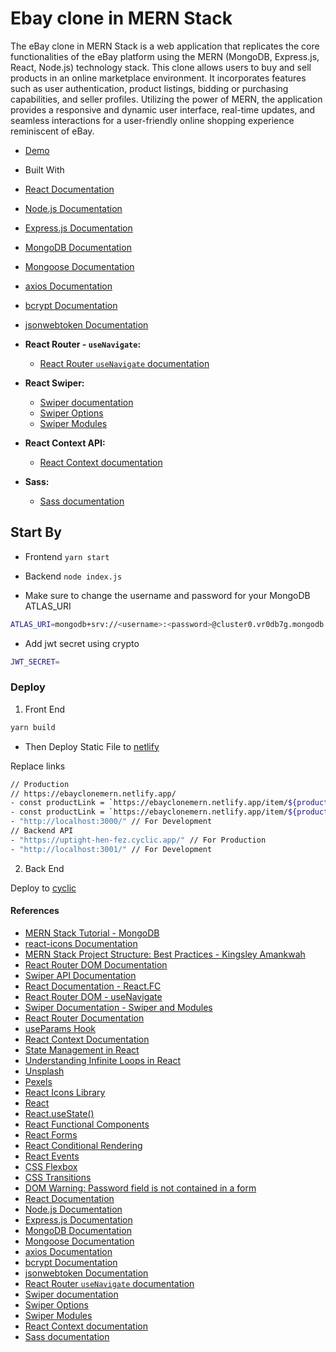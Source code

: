 # Ebay clone in MERN Stack

The eBay clone in MERN Stack is a web application that replicates the core functionalities of the eBay platform using the MERN (MongoDB, Express.js, React, Node.js) technology stack. This clone allows users to buy and sell products in an online marketplace environment. It incorporates features such as user authentication, product listings, bidding or purchasing capabilities, and seller profiles. Utilizing the power of MERN, the application provides a responsive and dynamic user interface, real-time updates, and seamless interactions for a user-friendly online shopping experience reminiscent of eBay.

- [Demo](https://ebayclonemern.netlify.app/)

- Built With
- [React Documentation](https://reactjs.org/)
- [Node.js Documentation](https://nodejs.org/)
- [Express.js Documentation](https://expressjs.com/)
- [MongoDB Documentation](https://docs.mongodb.com/)
- [Mongoose Documentation](https://mongoosejs.com/)
- [axios Documentation](https://axios-http.com/)
- [bcrypt Documentation](https://www.npmjs.com/package/bcrypt)
- [jsonwebtoken Documentation](https://www.npmjs.com/package/jsonwebtoken)

- **React Router - `useNavigate`:**
  - [React Router `useNavigate` documentation](https://reactrouter.com/web/api/useNavigate)
- **React Swiper:**
  - [Swiper documentation](https://swiperjs.com/react)
  - [Swiper Options](https://swiperjs.com/swiper-api#parameters)
  - [Swiper Modules](https://swiperjs.com/swiper-api/modules)
- **React Context API:**
  - [React Context documentation](https://reactjs.org/docs/context.html)
- **Sass:**
  - [Sass documentation](https://sass-lang.com/documentation)

## Start By

- Frontend
  `yarn start`

- Backend
  `node index.js`

- Make sure to change the username and password for your MongoDB ATLAS_URI

```bash
ATLAS_URI=mongodb+srv://<username>:<password>@cluster0.vr0db7g.mongodb.net/?retryWrites=true&w=majority

```

- Add jwt secret using crypto

```bash
JWT_SECRET=
```

### Deploy

1. Front End

```bash
yarn build
```

- Then Deploy Static File to [netlify](https://app.netlify.com/)

Replace links

```bash
// Production
// https://ebayclonemern.netlify.app/
- const productLink = `https://ebayclonemern.netlify.app/item/${product?._id}`;
- const productLink = `https://ebayclonemern.netlify.app/item/${product?._id}`;
- "http://localhost:3000/" // For Development
// Backend API
- "https://uptight-hen-fez.cyclic.app/" // For Production
- "http://localhost:3001/" // For Development
```

2. Back End

Deploy to [cyclic](https://www.cyclic.sh/)

#### References

- [MERN Stack Tutorial - MongoDB](https://www.mongodb.com/languages/mern-stack-tutorial)
- [react-icons Documentation](https://react-icons.github.io/)
- [MERN Stack Project Structure: Best Practices - Kingsley Amankwah](https://dev.to/kingsley/mern-stack-project-structure-best-practices-2adk)
- [React Router DOM Documentation](https://reactrouter.com/web/guides/quick-start)
- [Swiper API Documentation](https://swiperjs.com/swiper-api)
- [React Documentation - React.FC](https://reactjs.org/docs/hooks-faq.html#should-i-use-function-component-or-class-component)
- [React Router DOM - useNavigate](https://reactrouter.com/web/api/Navigate)
- [Swiper Documentation - Swiper and Modules](https://swiperjs.com/react)
- [React Router Documentation](https://reactrouter.com/)
- [useParams Hook](https://reactrouter.com/web/api/Hooks/useparams)
- [React Context Documentation](https://reactjs.org/docs/context.html)
- [State Management in React](https://reactjs.org/docs/state-and-lifecycle.html)
- [Understanding Infinite Loops in React](https://reactjs.org/docs/hooks-effect.html#tip-optimizing-performance-by-skipping-effects)
- [Unsplash](https://unsplash.com/)
- [Pexels](https://www.pexels.com/)
- [React Icons Library](https://react-icons.github.io/react-icons/)
- [React](https://reactjs.org/)
- [React.useState()](https://reactjs.org/docs/hooks-state.html)
- [React Functional Components](https://reactjs.org/docs/components-and-props.html#function-and-class-components)
- [React Forms](https://reactjs.org/docs/forms.html)
- [React Conditional Rendering](https://reactjs.org/docs/conditional-rendering.html)
- [React Events](https://reactjs.org/docs/handling-events.html)
- [CSS Flexbox](https://developer.mozilla.org/en-US/docs/Web/CSS/CSS_Flexible_Box_Layout)
- [CSS Transitions](https://developer.mozilla.org/en-US/docs/Web/CSS/CSS_Transitions)
- [DOM Warning: Password field is not contained in a form](https://goo.gl/9p2vKq)
- [React Documentation](https://reactjs.org/)
- [Node.js Documentation](https://nodejs.org/)
- [Express.js Documentation](https://expressjs.com/)
- [MongoDB Documentation](https://docs.mongodb.com/)
- [Mongoose Documentation](https://mongoosejs.com/)
- [axios Documentation](https://axios-http.com/)
- [bcrypt Documentation](https://www.npmjs.com/package/bcrypt)
- [jsonwebtoken Documentation](https://www.npmjs.com/package/jsonwebtoken)
- [React Router `useNavigate` documentation](https://reactrouter.com/web/api/useNavigate)
- [Swiper documentation](https://swiperjs.com/react)
- [Swiper Options](https://swiperjs.com/swiper-api#parameters)
- [Swiper Modules](https://swiperjs.com/swiper-api/modules)
- [React Context documentation](https://reactjs.org/docs/context.html)
- [Sass documentation](https://sass-lang.com/documentation)
